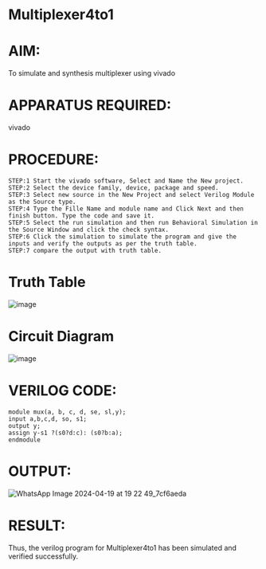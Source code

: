 # Multiplexer4to1
# AIM:
To simulate and synthesis multiplexer using vivado
# APPARATUS REQUIRED:
vivado
# PROCEDURE:
```
STEP:1 Start the vivado software, Select and Name the New project.
STEP:2 Select the device family, device, package and speed.
STEP:3 Select new source in the New Project and select Verilog Module as the Source type.
STEP:4 Type the Fille Name and module name and Click Next and then finish button. Type the code and save it.
STEP:5 Select the run simulation and then run Behavioral Simulation in the Source Window and click the check syntax.
STEP:6 Click the simulation to simulate the program and give the inputs and verify the outputs as per the truth table.
STEP:7 compare the output with truth table.
```
# Truth Table
![image](https://github.com/RESMIRNAIR/Multiplexer4to1/assets/154305926/f1dac9e1-e938-4072-bfa9-c17a0a54b7c7)
# Circuit Diagram
![image](https://github.com/RESMIRNAIR/Multiplexer4to1/assets/154305926/f8ea8610-f6fc-4de3-a68a-5a9a4cfcd673)
# VERILOG CODE:
```
module mux(a, b, c, d, se, sl,y);
input a,b,c,d, so, s1;
output y;
assign y-s1 ?(s0?d:c): (s0?b:a);
endmodule
```
# OUTPUT:
![WhatsApp Image 2024-04-19 at 19 22 49_7cf6aeda](https://github.com/Afsar1276/Multiplexer4to1/assets/161407741/f32f8e9f-03bb-4d76-afba-3b5dd450c28a)
# RESULT:
Thus, the verilog program for Multiplexer4to1 has been simulated and verified successfully.





